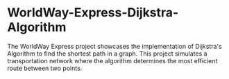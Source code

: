 # WorldWay-Express-Dijkstra-Algorithm
The WorldWay Express project showcases the implementation of Dijkstra's Algorithm to find the shortest path in a graph. This project simulates a transportation network where the algorithm determines the most efficient route between two points.
